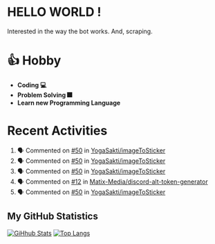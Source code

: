 # HELLO WORLD !
Interested in the way the bot works. And, scraping.

# 👍 Hobby

- **Coding 💻**
- **Problem Solving 🎆**
- **Learn new Programming Language**

# Recent Activities

<!--START_SECTION:activity-->
1. 🗣 Commented on [#50](https://github.com//YogaSakti/imageToSticker/issues/50) in [YogaSakti/imageToSticker](https://github.com//YogaSakti/imageToSticker)
2. 🗣 Commented on [#50](https://github.com//YogaSakti/imageToSticker/issues/50) in [YogaSakti/imageToSticker](https://github.com//YogaSakti/imageToSticker)
3. 🗣 Commented on [#50](https://github.com//YogaSakti/imageToSticker/issues/50) in [YogaSakti/imageToSticker](https://github.com//YogaSakti/imageToSticker)
4. 🗣 Commented on [#12](https://github.com//Matix-Media/discord-alt-token-generator/issues/12) in [Matix-Media/discord-alt-token-generator](https://github.com//Matix-Media/discord-alt-token-generator)
5. 🗣 Commented on [#50](https://github.com//YogaSakti/imageToSticker/issues/50) in [YogaSakti/imageToSticker](https://github.com//YogaSakti/imageToSticker)
<!--END_SECTION:activity-->

## My GitHub Statistics
[![GiHhub Stats](https://github-readme-stats.vercel.app/api?username=hansputera&show_icons=true&theme=dark)](https://github.com/hansputera)
[![Top Langs](https://github-readme-stats.vercel.app/api/top-langs/?username=hansputera&layout=compact&theme=dark)](https://github.com/hansputera)
